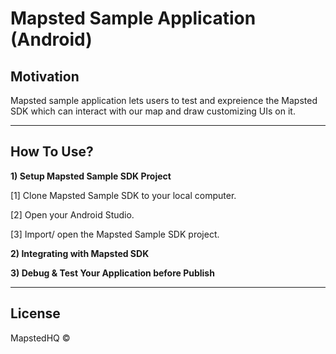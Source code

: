 # Mapsted Sample Application (Android)


## Motivation

Mapsted sample application lets users to test and expreience the Mapsted SDK which can interact with our map and draw customizing UIs on it.

---

## How To Use?

**1) Setup Mapsted Sample SDK Project**

[1] Clone Mapsted Sample SDK to your local computer.

[2] Open your Android Studio.

[3] Import/ open the Mapsted Sample SDK project.

**2) Integrating with Mapsted SDK**

**3) Debug & Test Your Application before Publish**

---

## License

MapstedHQ ©
